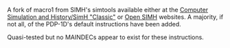 A fork of macro1 from SIMH's simtools available either at the [Computer Simulation and History/SimH "Classic"](https://simh.trailing-edge.com) or [Open SIMH](https://opensimh.org) websites.  A majority, if not all, of the PDP-1D's default instructions have been added.

Quasi-tested but no MAINDECs appear to exist for these instructions.
